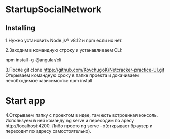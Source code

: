 
# StartupSocialNetwork
## Installing
1.Нужно установить Node.js® v8.12 и npm если их нет.

2.Заходим в командную строку и устанавливаем CLI:

npm install -g @angular/cli

3.После git clone https://github.com/KovchugoK/Netcracker-practice-UI.git
Открываем командную сроку в папке проекта и докачиваем неообходимое зависимости:
npm install

# Start app
4.Открываем папку с проектом в идее, там есть встроенная консоль.
Используем в ней команду ng serve и переходим по аресу http://localhost:4200.
Либо просто ng serve -o(открывает браузер и переходит по адресу самостоятельно).
